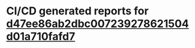 # CI/CD generated reports for [d47ee86ab2dbc007239278621504d01a710fafd7](https://github.com/hydephp/develop/commit/d47ee86ab2dbc007239278621504d01a710fafd7)
